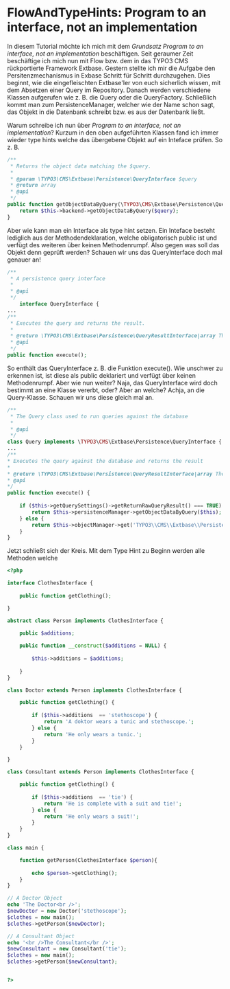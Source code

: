 FlowAndTypeHints: Program to an interface, not an implementation
================================================================
In diesem Tutorial möchte ich mich mit dem <i>Grundsatz Program to an interface, not an implementation</i> beschäftigen.
Seit geraumer Zeit beschäftige ich mich nun mit Flow bzw. dem in das TYPO3 CMS rückportierte Framework Extbase. Gestern stellte ich mir die Aufgabe den Persitenzmechanismus in Exbase Schritt für Schritt durchzugehen. Dies beginnt, wie die eingefleischten Extbase'ler von euch sicherlich wissen, mit dem Absetzen einer Query im <Model>Repository. Danach werden verschiedene Klassen aufgerufen wie z. B. die Query oder die QueryFactory. Schließlich kommt man zum PersistenceManager, welcher wie der Name schon sagt, das Objekt in die Datenbank schreibt bzw. es aus der Datenbank ließt.

Warum schreibe ich nun über <i>Program to an interface, not an implementation</i>? Kurzum in den oben aufgeführten Klassen fand ich immer wieder type hints welche das übergebene Objekt auf ein Inteface prüfen. So z. B.

```php
/**
 * Returns the object data matching the $query.
 *
 * @param \TYPO3\CMS\Extbase\Persistence\QueryInterface $query
 * @return array
 * @api
 */
public function getObjectDataByQuery(\TYPO3\CMS\Extbase\Persistence\QueryInterface $query) {
	return $this->backend->getObjectDataByQuery($query);
}

```

Aber wie kann man ein Interface als type hint setzen. Ein Inteface besteht lediglich aus der Methodendeklaration, welche obligatorisch public ist und verfügt des weiteren über keinen Methodenrumpf. Also gegen was soll das Objekt denn geprüft werden? Schauen wir uns das QueryInterface doch mal genauer an!

```php
/**
 * A persistence query interface
 *
 * @api
 */
	interface QueryInterface {
...
/**
 * Executes the query and returns the result.
 *
 * @return \TYPO3\CMS\Extbase\Persistence\QueryResultInterface|array The query result object or an array if 		$this->getQuerySettings()->getReturnRawQueryResult() is TRUE
 * @api
 */
public function execute();
```
So enthält das QueryInterface z. B. die Funktion execute(). Wie unschwer zu erkennen ist, ist diese als public deklariert und verfügt über keinen Methodenrumpf. Aber wie nun weiter? Naja, das QueryInterface wird doch bestimmt an eine Klasse vererbt, oder? Aber an welche? Achja, an die Query-Klasse. Schauen wir uns diese gleich mal an.

```php
/**
 * The Query class used to run queries against the database
 *
 * @api
 */
class Query implements \TYPO3\CMS\Extbase\Persistence\QueryInterface {
...
/**
* Executes the query against the database and returns the result
*
* @return \TYPO3\CMS\Extbase\Persistence\QueryResultInterface|array The query result object or an array if $this->getQuerySettings()->getReturnRawQueryResult() is TRUE
* @api
*/
public function execute() {
	
	if ($this->getQuerySettings()->getReturnRawQueryResult() === TRUE) {
		return $this->persistenceManager->getObjectDataByQuery($this);
	} else {
		return $this->objectManager->get('TYPO3\\CMS\\Extbase\\Persistence\\QueryResultInterface', $this);
	}
}
```
Jetzt schließt sich der Kreis. Mit dem Type Hint zu Beginn werden alle Methoden welche

```php
<?php

interface ClothesInterface {
	
	public function getClothing();

}

abstract class Person implements ClothesInterface {

	public $additions;
	
	public function __construct($additions = NULL) {
	
		$this->additions = $additions;
	
	}
}

class Doctor extends Person implements ClothesInterface {	

	public function getClothing() {
		
		if ($this->additions  == 'stethoscope') {
			return 'A doktor wears a tunic and stethoscope.';
		} else {
			return 'He only wears a tunic.';
		}	
	}

}

class Consultant extends Person implements ClothesInterface {

	public function getClothing() {
		
		if ($this->additions  == 'tie') {
			return 'He is complete with a suit and tie!';
		} else {
			return 'He only wears a suit!';
		}
	}
}

class main {

	function getPerson(ClothesInterface $person){
	
		echo $person->getClothing();
	}
}

// A Doctor Object
echo 'The Doctor<br />';
$newDoctor = new Doctor('stethoscope');
$clothes = new main();
$clothes->getPerson($newDoctor);

// A Consultant Object
echo '<br />The Consultant</br />';
$newConsultant = new Consultant('tie');
$clothes = new main();
$clothes->getPerson($newConsultant);


?>
```
